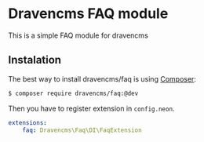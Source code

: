 # Dravencms FAQ module

This is a simple FAQ module for dravencms

## Instalation

The best way to install dravencms/faq is using  [Composer](http://getcomposer.org/):


```sh
$ composer require dravencms/faq:@dev
```

Then you have to register extension in `config.neon`.

```yaml
extensions:
	faq: Dravencms\Faq\DI\FaqExtension
```

